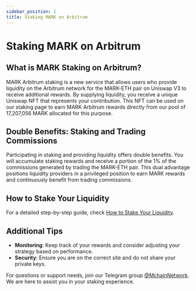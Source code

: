 ```yaml
---
sidebar_position: 1
title: Staking MARK on Arbitrum
---
```


# Staking MARK on Arbitrum

## What is MARK Staking on Arbitrum?

MARK Arbitrum staking is a new service that allows users who provide liquidity on the Arbitrum network for the MARK-ETH pair on Uniswap V3 to receive additional rewards. By supplying liquidity, you receive a unique Uniswap NFT that represents your contribution. This NFT can be used on our staking page to earn MARK Arbitrum rewards directly from our pool of 17,207,056 MARK allocated for this purpose.

## Double Benefits: Staking and Trading Commissions

Participating in staking and providing liquidity offers double benefits. You will accumulate staking rewards and receive a portion of the 1% of the commissions generated by trading the MARK-ETH pair. This dual advantage positions liquidity providers in a privileged position to earn MARK rewards and continuously benefit from trading commissions.

## How to Stake Your Liquidity

For a detailed step-by-step guide, check [How to Stake Your Liquidity](./how-stake.md).

## Additional Tips

- **Monitoring**: Keep track of your rewards and consider adjusting your strategy based on performance.
- **Security**: Ensure you are on the correct site and do not share your private keys.

For questions or support needs, join our Telegram group [@MchainNetwork](https://t.me/MchainNetwork). We are here to assist you in your staking experience.
